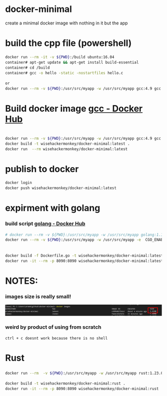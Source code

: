# docker-minimal
 create a minimal docker image with nothing in it but the app



# build the cpp file (powershell)
```bash
docker run --rm -it -v ${PWD}:/build ubuntu:16.04
container# apt-get update && apt-get install build-essential
container# cd /build
container# gcc -o hello -static -nostartfiles hello.c

or 
docker run --rm -v ${PWD}:/usr/src/myapp -w /usr/src/myapp gcc:4.9 gcc -o hello -static -nostartfiles ./build/hello.c

```

# Build docker image [gcc - Docker Hub](https://hub.docker.com/_/gcc/)
```bash

docker run --rm -v ${PWD}:/usr/src/myapp -w /usr/src/myapp gcc:4.9 gcc -o hello -static -nostartfiles ./build/hello.c
docker build -t wisehackermonkey/docker-minimal:latest .
docker run  --rm wisehackermonkey/docker-minimal:latest
```
# publish to docker 
```bash
docker login
docker push wisehackermonkey/docker-minimal:latest
```

# expirment with golang
### build script [golang - Docker Hub](https://hub.docker.com/_/golang)
```bash
# docker run --rm -v ${PWD}:/usr/src/myapp -w /usr/src/myapp golang:1.14 go build  -v ./build/hello-world.go 
docker run --rm -v ${PWD}:/usr/src/myapp -w /usr/src/myapp -e  CGO_ENABLED=0 -e GOOS=linux -e GOARCH=amd64 golang:1.14 go build cgo -ldflags="-w -s"  -v ./build/hello-world.go   


docker build -f Dockerfile.go -t wisehackermonkey/docker-minimal:latest .
docker run -it --rm -p 8090:8090 wisehackermonkey/docker-minimal:latest
```


# NOTES:
### images size is really small!
![](2021-01-30-23-41-27.png)
### weird by product of using from scratch
```
ctrl + c doesnt work because there is no shell
```


# Rust
### 
```bash
docker run --rm  -v ${PWD}:/usr/src/myapp -w /usr/src/myapp rust:1.23.0 rustc ./hello.rs -o ./hello

docker build -t wisehackermonkey/docker-minimal:rust .
docker run -it --rm -p 8090:8090 wisehackermonkey/docker-minimal:rust
```